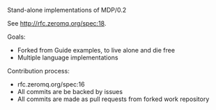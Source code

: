 Stand-alone implementations of MDP/0.2

See http://rfc.zeromq.org/spec:18.

Goals:

* Forked from Guide examples, to live alone and die free
* Multiple language implementations

Contribution process:

* rfc.zeromq.org/spec:16
* All commits are be backed by issues
* All commits are made as pull requests from forked work repository
